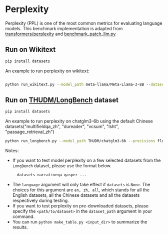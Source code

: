# Perplexity
Perplexity (PPL) is one of the most common metrics for evaluating language models. This benchmark implementation is adapted from [transformers/perplexity](https://huggingface.co/docs/transformers/perplexity#perplexity-of-fixed-length-models) and [benchmark_patch_llm.py](https://github.com/insuhan/hyper-attn/blob/main/benchmark_patch_llm.py) 

## Run on Wikitext

```bash
pip install datasets
```
An example to run perplexity on wikitext:
```bash

python run_wikitext.py --model_path meta-llama/Meta-Llama-3-8B --dataset path=wikitext,name=wikitext-2-raw-v1 --precision sym_int4 --device xpu --stride 512 --max_length 4096

```

## Run on [THUDM/LongBench](https://github.com/THUDM/LongBench) dataset

```bash
pip install datasets
```

An example to run perplexity on chatglm3-6b using the default Chinese datasets("multifieldqa_zh", "dureader", "vcsum", "lsht", "passage_retrieval_zh")
```bash
python run_longbench.py --model_path THUDM/chatglm3-6b --precisions float16 sym_int4 --device xpu --language zh
```

Notes:
- If you want to test model perplexity on a few selected datasets from the `LongBench` dataset, please use the format below.
  ```bash
  --datasets narrativeqa qasper ...
  ```
- The `language` argument will only take effect if `datasets` is `None`. The choices for this argument are `en, zh, all`, which stands for all the English datasets, all the Chinese datasets and all the datasets respectively during testing.
- If you want to test perplexity on pre-downloaded datasets, please specify the `<path/to/dataset>` in the `dataset_path` argument in your command.
- You can run `python make_table.py <input_dir>` to summarize the results.
